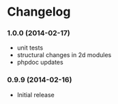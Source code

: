 Changelog
=========

### 1.0.0 (2014-02-17)

* unit tests
* structural changes in 2d modules
* phpdoc updates

### 0.9.9 (2014-02-16)

* Initial release
